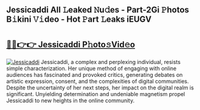 ## Jessicaddi All 𝙻eaked 𝙽u𝚍es - Part-2Gi 𝙿hotos B𝚒kini 𝚅𝚒deo - Hot 𝙿art 𝙻eaks iEUGV

# <h2><a href="http://ld174vb.urlbe.top/?page=Jessicaddi">🔗🔗👉👉 Jessicaddi P𝚑oto𝚜Vid𝚎o</a></h2>

[![Jessicaddi](https://i.imgur.com/eBuTRDB.gif)](http://ld174vb.urlbe.top/?page=Jessicaddi)
Jessicaddi, a complex and perplexing individual, resists simple characterization. Her unique method of engaging with online audiences has fascinated and provoked critics, generating debates on artistic expression, consent, and the complexities of digital communities. Despite the uncertainty of her next steps, her impact on the digital realm is significant. Unyielding determination and undeniable magnetism propel Jessicaddi to new heights in the online community.
